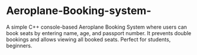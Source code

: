 # Aeroplane-Booking-system-
 A simple C++ console-based Aeroplane Booking System where users can book seats by entering name, age, and passport number. It prevents double bookings and allows viewing all booked seats. Perfect for students, beginners.  
